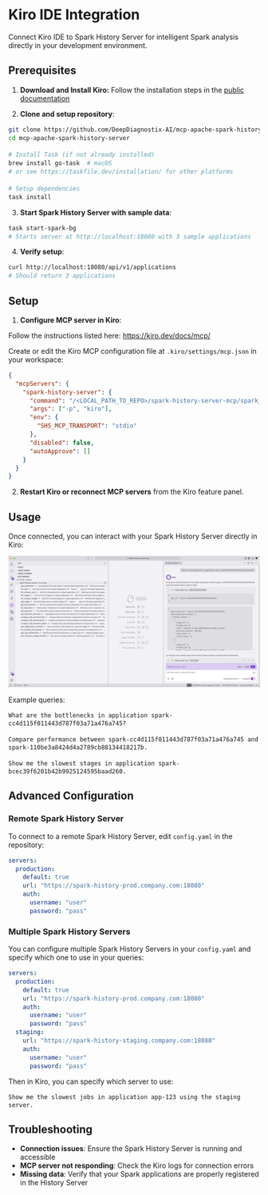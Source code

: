 # Kiro IDE Integration

Connect Kiro IDE to Spark History Server for intelligent Spark analysis directly in your development environment.

## Prerequisites

1. **Download and Install Kiro:**
Follow the installation steps in the [public documentation](https://kiro.dev/docs/getting-started/installation/)

2. **Clone and setup repository**:
```bash
git clone https://github.com/DeepDiagnostix-AI/mcp-apache-spark-history-server.git
cd mcp-apache-spark-history-server

# Install Task (if not already installed)
brew install go-task  # macOS
# or see https://taskfile.dev/installation/ for other platforms

# Setup dependencies
task install
```

3. **Start Spark History Server with sample data**:
```bash
task start-spark-bg
# Starts server at http://localhost:18080 with 3 sample applications
```

4. **Verify setup**:
```bash
curl http://localhost:18080/api/v1/applications
# Should return 3 applications
```

## Setup

1. **Configure MCP server in Kiro**:

Follow the instructions listed here: https://kiro.dev/docs/mcp/

Create or edit the Kiro MCP configuration file at `.kiro/settings/mcp.json` in your workspace:

```json
{
  "mcpServers": {
    "spark-history-server": {
      "command": "/<LOCAL_PATH_TO_REPO>/spark-history-server-mcp/spark_history_server_mcp_launcher.sh",
      "args": ["-p", "kiro"],
      "env": {
        "SHS_MCP_TRANSPORT": "stdio"
      },
      "disabled": false,
      "autoApprove": []
    }
  }
}
```

2. **Restart Kiro or reconnect MCP servers** from the Kiro feature panel.

## Usage

Once connected, you can interact with your Spark History Server directly in Kiro:

![kiro-integration](kiro-integration.png)

Example queries:
```
What are the bottlenecks in application spark-cc4d115f011443d787f03a71a476a745?

Compare performance between spark-cc4d115f011443d787f03a71a476a745 and spark-110be3a8424d4a2789cb88134418217b.

Show me the slowest stages in application spark-bcec39f6201b42b9925124595baad260.
```

## Advanced Configuration

### Remote Spark History Server

To connect to a remote Spark History Server, edit `config.yaml` in the repository:

```yaml
servers:
  production:
    default: true
    url: "https://spark-history-prod.company.com:18080"
    auth:
      username: "user"
      password: "pass"
```

### Multiple Spark History Servers

You can configure multiple Spark History Servers in your `config.yaml` and specify which one to use in your queries:

```yaml
servers:
  production:
    default: true
    url: "https://spark-history-prod.company.com:18080"
    auth:
      username: "user"
      password: "pass"
  staging:
    url: "https://spark-history-staging.company.com:18080"
    auth:
      username: "user"
      password: "pass"
```

Then in Kiro, you can specify which server to use:
```
Show me the slowest jobs in application app-123 using the staging server.
```

## Troubleshooting

- **Connection issues**: Ensure the Spark History Server is running and accessible
- **MCP server not responding**: Check the Kiro logs for connection errors
- **Missing data**: Verify that your Spark applications are properly registered in the History Server
